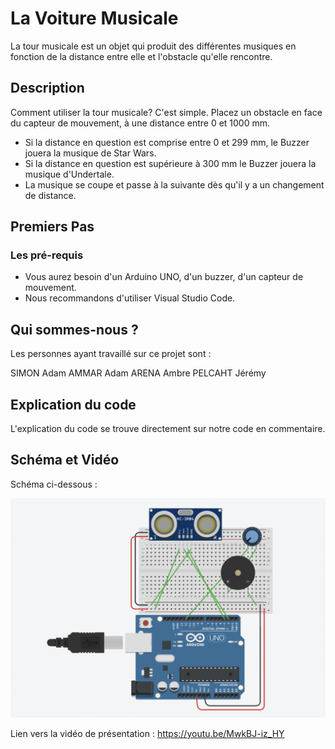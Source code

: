 # La Voiture Musicale

La tour musicale est un objet qui produit des différentes musiques en fonction de la distance entre elle et l'obstacle qu'elle rencontre.

## Description

Comment utiliser la tour musicale? C'est simple. Placez un obstacle en face du capteur de mouvement, à une distance entre 0 et 1000 mm. 

- Si la distance en question est comprise entre 0 et 299 mm, le Buzzer jouera la musique de Star Wars.
- Si la distance en question est supérieure à 300 mm le Buzzer jouera la musique d'Undertale.
- La musique se coupe et passe à la suivante dès qu'il y a un changement de distance.


## Premiers Pas

### Les pré-requis

* Vous aurez besoin d'un Arduino UNO, d'un buzzer, d'un capteur de mouvement.
* Nous recommandons d'utiliser Visual Studio Code.


## Qui sommes-nous ?

Les personnes ayant travaillé sur ce projet sont : 

SIMON Adam
AMMAR Adam
ARENA Ambre
PELCAHT Jérémy

## Explication du code

L'explication du code se trouve directement sur notre code en commentaire.

## Schéma et Vidéo

Schéma ci-dessous : 

![alt text](/Images/schema.png)


Lien vers la vidéo de présentation : https://youtu.be/MwkBJ-iz_HY